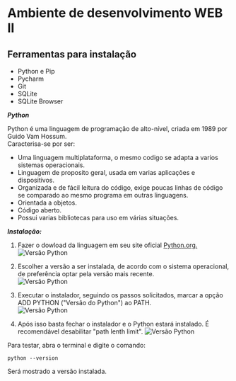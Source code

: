 # Ambiente de desenvolvimento WEB II

## Ferramentas para instalação

- Python e Pip
- Pycharm
- Git
- SQLite
- SQLite Browser

_**Python**_

Python é uma linguagem de programação de alto-nível, criada em 1989 por
Guido Vam Hossum.  
Caracterisa-se por ser:

- Uma linguagem multiplataforma, o mesmo codigo se adapta a varios sistemas operacionais.
- Linguagem de proposito geral, usada em varias aplicações e dispositivos.
- Organizada e de fácil leitura do código, exige poucas linhas de código se comparado ao mesmo programa em outras linguagens.
- Orientada a objetos.
- Código aberto.
- Possui varias bibliotecas para uso em várias situações.

_**Instalação:**_

1. Fazer o dowload da linguagem em seu site oficial [Python.org.](https://www.python.org/)  
![Versão Python](https://github.com/CarlosMartinsIFPR2020/imagens/blob/cf58ca729186c71713b980a088d91346bc043b20/python01.png)

2. Escolher a versão a ser instalada, de acordo com o sistema operacional, de preferência optar pela versão mais recente.  
![Versão Python](https://github.com/CarlosMartinsIFPR2020/imagens/blob/6329a0e135f8a18e91fd7b4b1c63569e3190f8ca/python_versao.png)

3. Executar o instalador, seguindo os passos solicitados, marcar a opção ADD PYTHON ("Versão do Python") ao PATH.  
![Versão Python](https://github.com/CarlosMartinsIFPR2020/imagens/blob/d53f33e274b7d28490c4da692f88f172467daf2c/instalador.png)

4. Após isso basta fechar o instalador e o Python estará instalado. É recomendável desabilitar "path lenth limit".
![Versão Python](https://github.com/CarlosMartinsIFPR2020/imagens/blob/a22b29d008d18e305d90991ad2870c3314e848ed/python_finalizado.png)

Para testar, abra o terminal e digite o comando:  
```
python --version  
```
Será mostrado a versão instalada.




